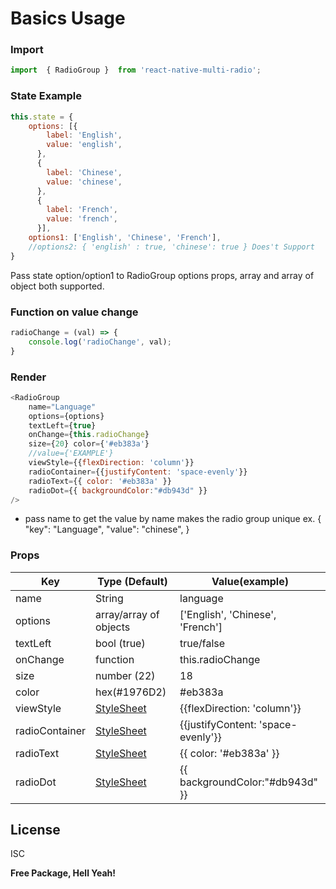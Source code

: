 # Basics Usage
### Import
```js
import  { RadioGroup }  from 'react-native-multi-radio';
```
### State Example
```js
this.state = {
    options: [{
        label: 'English',
        value: 'english',
      },
      {
        label: 'Chinese',
        value: 'chinese',
      },
      {
        label: 'French',
        value: 'french',
      }],
    options1: ['English', 'Chinese', 'French'],
    //options2: { 'english' : true, 'chinese': true } Does't Support
}
```
Pass state option/option1 to RadioGroup options props, array and array of object both supported.
### Function on value change
```js
radioChange = (val) => {
    console.log('radioChange', val);
}
```
### Render
```js
<RadioGroup 
    name="Language"
    options={options} 
    textLeft={true} 
    onChange={this.radioChange} 
    size={20} color={'#eb383a'}
    //value={'EXAMPLE'}
    viewStyle={{flexDirection: 'column'}}
    radioContainer={{justifyContent: 'space-evenly'}}
    radioText={{ color: '#eb383a' }}
    radioDot={{ backgroundColor:"#db943d" }}
/>
```

  - pass name to get the value by name makes the radio group unique
    ex. {
      "key": "Language",
      "value": "chinese",
    }


### Props

| Key | Type (Default)  | Value(example) |
| ------ | ------|  ------ |
| name | String  | language
| options | array/array of objects  | ['English', 'Chinese', 'French']
| textLeft | bool (true)  | true/false
| onChange | function  | this.radioChange
| size | number (22)  | 18
| color | hex(#1976D2) | #eb383a
| viewStyle | [StyleSheet]  | {{flexDirection: 'column'}}
| radioContainer | [StyleSheet]  | {{justifyContent: 'space-evenly'}}
| radioText | [StyleSheet]  | {{ color: '#eb383a' }}
| radioDot | [StyleSheet]  | {{ backgroundColor:"#db943d" }}


License
----

ISC


**Free Package, Hell Yeah!**

   [StyleSheet]: <https://reactnative.dev/docs/stylesheet>
